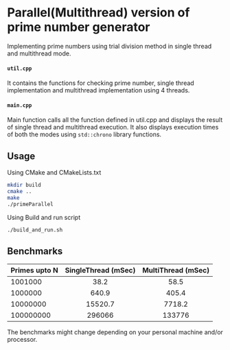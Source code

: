 # Parallel(Multithread) version of prime number generator

Implementing prime numbers using trial division  method in single thread and multithread mode.

#### ```util.cpp```
It contains the functions for checking prime number, single thread implementation and multithread implementation using 4 threads.

#### ```main.cpp```
Main function calls all the function defined in util.cpp and displays the result of single thread and multithread execution. It also displays execution times of both the modes using ```std::chrono``` library functions.

## Usage

Using CMake and CMakeLists.txt

```bash
mkdir build
cmake ..
make
./primeParallel
```
Using Build and run script
```bash
./build_and_run.sh
```

## Benchmarks



| Primes upto N | SingleThread  (mSec) | MultiThread (mSec) |
| :---         |     :---:      |   :---: |
| 1001000   | 38.2    | 58.5    |
| 1000000   | 640.9       | 405.4      |
| 10000000   | 15520.7       | 7718.2      |
| 100000000   | 296066       | 133776      |

The benchmarks might change depending on your personal machine and/or processor.